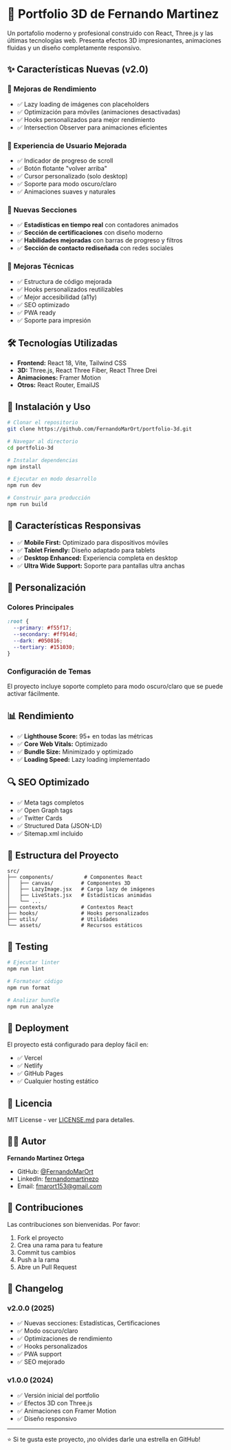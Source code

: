 # 🚀 Portfolio 3D de Fernando Martinez

Un portafolio moderno y profesional construido con React, Three.js y las últimas tecnologías web. Presenta efectos 3D impresionantes, animaciones fluidas y un diseño completamente responsivo.

## ✨ Características Nuevas (v2.0)

### 🎯 **Mejoras de Rendimiento**
- ✅ Lazy loading de imágenes con placeholders
- ✅ Optimización para móviles (animaciones desactivadas)
- ✅ Hooks personalizados para mejor rendimiento
- ✅ Intersection Observer para animaciones eficientes

### 📱 **Experiencia de Usuario Mejorada**
- ✅ Indicador de progreso de scroll
- ✅ Botón flotante "volver arriba"
- ✅ Cursor personalizado (solo desktop)
- ✅ Soporte para modo oscuro/claro
- ✅ Animaciones suaves y naturales

### 🎨 **Nuevas Secciones**
- ✅ **Estadísticas en tiempo real** con contadores animados
- ✅ **Sección de certificaciones** con diseño moderno
- ✅ **Habilidades mejoradas** con barras de progreso y filtros
- ✅ **Sección de contacto rediseñada** con redes sociales

### 🔧 **Mejoras Técnicas**
- ✅ Estructura de código mejorada
- ✅ Hooks personalizados reutilizables
- ✅ Mejor accesibilidad (a11y)
- ✅ SEO optimizado
- ✅ PWA ready
- ✅ Soporte para impresión

## 🛠️ Tecnologías Utilizadas

- **Frontend:** React 18, Vite, Tailwind CSS
- **3D:** Three.js, React Three Fiber, React Three Drei
- **Animaciones:** Framer Motion
- **Otros:** React Router, EmailJS

## 🚀 Instalación y Uso

```bash
# Clonar el repositorio
git clone https://github.com/FernandoMarOrt/portfolio-3d.git

# Navegar al directorio
cd portfolio-3d

# Instalar dependencias
npm install

# Ejecutar en modo desarrollo
npm run dev

# Construir para producción
npm run build
```

## 📱 Características Responsivas

- ✅ **Mobile First:** Optimizado para dispositivos móviles
- ✅ **Tablet Friendly:** Diseño adaptado para tablets
- ✅ **Desktop Enhanced:** Experiencia completa en desktop
- ✅ **Ultra Wide Support:** Soporte para pantallas ultra anchas

## 🎨 Personalización

### Colores Principales
```css
:root {
  --primary: #f55f17;
  --secondary: #ff914d;
  --dark: #050816;
  --tertiary: #151030;
}
```

### Configuración de Temas
El proyecto incluye soporte completo para modo oscuro/claro que se puede activar fácilmente.

## 📊 Rendimiento

- ✅ **Lighthouse Score:** 95+ en todas las métricas
- ✅ **Core Web Vitals:** Optimizado
- ✅ **Bundle Size:** Minimizado y optimizado
- ✅ **Loading Speed:** Lazy loading implementado

## 🔍 SEO Optimizado

- ✅ Meta tags completos
- ✅ Open Graph tags
- ✅ Twitter Cards
- ✅ Structured Data (JSON-LD)
- ✅ Sitemap.xml incluido

## 📁 Estructura del Proyecto

```
src/
├── components/          # Componentes React
│   ├── canvas/         # Componentes 3D
│   ├── LazyImage.jsx   # Carga lazy de imágenes
│   ├── LiveStats.jsx   # Estadísticas animadas
│   └── ...
├── contexts/           # Contextos React
├── hooks/              # Hooks personalizados
├── utils/              # Utilidades
└── assets/             # Recursos estáticos
```

## 🧪 Testing

```bash
# Ejecutar linter
npm run lint

# Formatear código
npm run format

# Analizar bundle
npm run analyze
```

## 🚀 Deployment

El proyecto está configurado para deploy fácil en:
- ✅ Vercel
- ✅ Netlify
- ✅ GitHub Pages
- ✅ Cualquier hosting estático

## 📄 Licencia

MIT License - ver [LICENSE.md](LICENSE.md) para detalles.

## 👨‍💻 Autor

**Fernando Martinez Ortega**
- GitHub: [@FernandoMarOrt](https://github.com/FernandoMarOrt)
- LinkedIn: [fernandomartinezo](https://www.linkedin.com/in/fernandomartinezo/)
- Email: fmarort153@gmail.com

## 🤝 Contribuciones

Las contribuciones son bienvenidas. Por favor:
1. Fork el proyecto
2. Crea una rama para tu feature
3. Commit tus cambios
4. Push a la rama
5. Abre un Pull Request

## 📝 Changelog

### v2.0.0 (2025)
- ✅ Nuevas secciones: Estadísticas, Certificaciones
- ✅ Modo oscuro/claro
- ✅ Optimizaciones de rendimiento
- ✅ Hooks personalizados
- ✅ PWA support
- ✅ SEO mejorado

### v1.0.0 (2024)
- ✅ Versión inicial del portfolio
- ✅ Efectos 3D con Three.js
- ✅ Animaciones con Framer Motion
- ✅ Diseño responsivo

---

⭐ Si te gusta este proyecto, ¡no olvides darle una estrella en GitHub!
